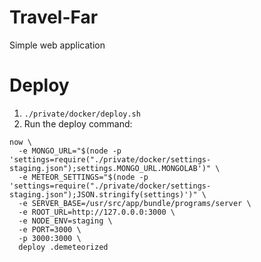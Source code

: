 # Travel-Far
Simple web application



# Deploy

1. `./private/docker/deploy.sh`
2. Run the deploy command:
```
now \
  -e MONGO_URL="$(node -p 'settings=require("./private/docker/settings-staging.json");settings.MONGO_URL.MONGOLAB')" \
  -e METEOR_SETTINGS="$(node -p 'settings=require("./private/docker/settings-staging.json");JSON.stringify(settings)')" \
  -e SERVER_BASE=/usr/src/app/bundle/programs/server \
  -e ROOT_URL=http://127.0.0.0:3000 \
  -e NODE_ENV=staging \
  -e PORT=3000 \
  -p 3000:3000 \
  deploy .demeteorized
```

